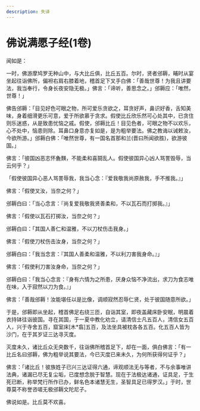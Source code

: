 ```yaml
---
description: 失译
---
```


# 佛说满愿子经(1卷)

闻如是：

一时，佛游摩鸠罗无种山中，与大比丘俱，比丘五百。尔时，贤者邠耨，晡时从宴坐起往诣佛所，偏袒右肩右膝着地，稽首足下叉手白佛：「善哉世尊！为我且讲要法，我当奉行，令身长夜安隐无极。」佛言：「谛听，善思念之。」邠耨应：「唯然，世尊！」

佛告邠耨：「目见好色可眼之物，所可爱乐贪欲之，耳贪好声，鼻识好香，舌知美味，身着细滑更乐可意，爱于所欲慕于贪求。假使比丘欣乐然可心处其中，已贪住则乐迷惑，从是致患忧恼之戚。假使，邠耨比丘！目见色者，可眼之物不以欢乐，心不处中，恼患则除。耳鼻口身意亦复如是，是为粗举要法。佛之教诲以诫敕汝，今欲所游。」邠耨白佛：「唯然世尊，有一国名首那和兰(晋曰所闻欲胜)，欲游彼国。」

佛言：「彼国凶恶志怀麁䵃，不能柔和喜鬪乱人。假使彼国异心凶人骂詈毁辱，当云何乎？」

「假使彼国异心恶人骂詈辱我，我当心念：『爱我敬我尚原赦我，手不推我。』」

佛言：「假使叉汝，当奈之何？」

邠耨白曰：「当心念言：『尚复爱我敬我贤善柔和，不以瓦石而打掷我。』」

佛言：「假使以瓦石打掷汝，当奈之何？」

邠耨白曰：「其国人善仁和温雅，不以刀杖伤击我身。」

佛言：「假使刀杖伤击汝身，当奈之何？」

邠耨白曰：「我当念言：『其国人善柔和温雅，不以利刀害我身命。』」

佛言：「假使利刀害汝身命，当奈之何？」

邠耨白曰：「我当心念言：『身有六情为之所患，厌身众恼不净流出，求刀为食志唯在味，入于寂然以刀为食。』」

佛言：「善哉邠耨！汝能堪任以是比像，调顺寂然忍辱仁贤，处于彼国随意所欲。」

于是，邠耨即从坐起，稽首佛足右绕三匝，自诣其室，即夜盖藏床卧安眠，明晨着衣持钵往诣彼国。寻在其国，于一夏中教化劝立，请清信士凡五百人，清信女五百人，兴于寺舍五百，窟室床\[木\*翕]五百，及法坐具被枕各各五百。化五百人皆为沙门，在于其岁证三达寻灭度。

灭度未久，诸比丘众无央数千，往诣佛所稽首足下，却在一面，俱白佛言：「有一比丘名曰邠耨，佛为粗举说其要法，今已灭度已来未久，为何所获得何证乎？」

佛言：「诸比丘！彼族姓子已兴三达证得六通，谛观顺法无与等者，不与余事唯讲法典，诸漏已尽无复尘垢，已度想念脱于智慧。现在于法极达诸通，证具足，于生死已断，称举梵行所作已办，鲜名色本诸慧无生，圣智具足已得罗汉。」于时，世尊莫不称誉咨嗟无极邠耨文陀尼子。

佛说如是。比丘莫不欢喜。
